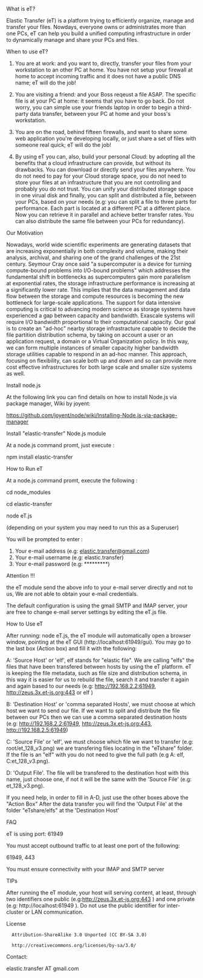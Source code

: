 
What is eT?

Elastic Transfer (eT) is a platform trying to efficiently organize, manage and transfer your files. Nowdays, everyone owns or administrates more than one PCs, eT can help you build a unified computing infrastructure in order to dynamically manage and share your PCs and files.

When to use eT?

1. You are at work: and you want to, directly, transfer your files from your workstation to an other PC at home. You have not setup your firewall at home to accept incoming traffic and it does not have a public DNS name; eT will do the job!

2. You are visiting a friend: and your Boss reqeust a file ASAP. The specific file is at your PC at home: it seems that you have to go back. Do not worry, you can simple use your friends laptop in order to begin a third-party data transfer, between your PC at home and your boss's workstation.

3. You are on the road, behind fifteen firewalls, and want to share some web application you're developing locally, or just share a set of files with someone real quick; eT will do the job!

4. By using eT you can, also, build your personal Cloud: by adopting all the benefits that a cloud infrastructure can provide, but without its drawbacks. You can download or directly send your files anywhere. You do not need to pay for your Cloud storage space, you do not need to store your files at an infrastructure that you are not controlling and probably you do not trust. You can unify your distributed storage space in one virual disk and finally, you can split and distributed a file, between your PCs, based on your needs (e.g: you can split a file to three parts for performance. Each part is located at a different PC at a different place. Now you can retrieve it in parallel and achieve better transfer rates. You can also distribute the same file between your PCs for redundancy).

Our Motivation

Nowadays, world wide scientific experiments are generating datasets that are increasing exponentially in both complexity and volume, making their analysis, archival, and sharing one of the grand challenges of the 21st century. Seymour Cray once said "a supercomputer is a device for turning compute-bound problems into I/O-bound problems" which addresses the fundamental shift in bottlenecks as supercomputers gain more parallelism at exponential rates, the storage infrastructure performance is increasing at a significantly lower rate. This implies that the data management and data flow between the storage and compute resources is becoming the new bottleneck for large-scale applications. The support for data intensive computing is critical to advancing modern science as storage systems have experienced a gap between capacity and bandwidth. Exascale systems will require I/O bandwidth proportional to their computational capacity. Our goal is to create an "ad-hoc" nearby storage infrastracture capable to decide the file partition distribution schema, by taking on account a user or an application request, a domain or a Virtual Organization policy. In this way, we can form multiple instances of smaller capacity higher bandwidth storage utilities capable to respond in an ad-hoc manner. This approach, focusing on flexibility, can scale both up and down and so can provide more cost effective infrastructures for both large scale and smaller size systems as well.

Install node.js

At the following link you can find details on how to install Node.js via package manager, Wiki by joyent:

https://github.com/joyent/node/wiki/Installing-Node.js-via-package-manager

Install "elastic-transfer" Node.js module

At a node.js command promt, just execute :

npm install elastic-transfer

How to Run eT

At a node.js command promt, execute the following :

cd node_modules

cd elastic-transfer

node eT.js 


(depending on your system you may need to run this as a Superuser)

You will be prompted to enter :

1. Your e-mail address  (e.g: elastic.transfer@gmail.com)
2. Your e-mail username (e.g: elastic.transfer)
3. Your e-mail password (e.g: *********)

Attention !!! 

the eT module send the above info to your e-mail server directly and not to us, We are not able to obtain your e-mail credentials.

The default configuration is using the gmail SMTP and IMAP server, your are free to change e-mail server  settings by editing the eT.js file.



How to Use eT

After running: node eT.js, the eT module will automatically open a browser window, pointing at the eT GUI (http://localhost:61949/gui). You may go to the last box (Action box) and fill it with the following:

A: 'Source Host' or 'elf', elf stands for "elastic file". We are calling "elfs" the files that have been transfered between hosts by using the eT platform. eT is keeping the file metadata, such as file size and distribution schema, in this way it is easier for us to rebuild the file, search it and transfer it again and again based to our needs (e.g: http://192.168.2.2:61949, http://zeus.3x.et-js.org:443 or elf )

B: 'Destination Host' or 'comma separated Hosts', we must choose at which host we want to send our file. If we want to split and distribute the file between our PCs then we can use a comma separated destination hosts (e.g: http://192.168.2.2:61949, http://zeus.3x.et-js.org:443, http://192.168.2.5:61949)

C: 'Source File' or 'elf', we must choose which file we want to transfer (e.g: root/et_128_v3.png) we are transfering files locating in the "eTshare" folder. If the file is an "elf" with you do not need to give the full path (e.g A: elf, C:et_128_v3.png).

D: 'Output File'. The file will be transfered to the destination host with this name, just choose one, if not it will be the same with the 'Source File' (e.g: et_128_v3.png).

If you need help, in order to fill in A-D, just use the other boxes above the "Action Box"
After the data transfer you will find the 'Output File' at the folder "eTshare/elfs" at the 'Destination Host'

FAQ

eT is using port: 61949

You must accept outbound traffic to at least one port of the following: 

61949, 443

You must ensure connectivity with your IMAP and SMTP server

TIPs

After running the eT module, your host will serving content, at least, through two identifiers one public (e.g:http://zeus.3x.et-js.org:443 )  and one private (e.g: http://localhost:61949 ). Do not use the public identifier for inter-cluster or LAN communication.

License
    
      Attribution-ShareAlike 3.0 Unported (CC BY-SA 3.0)

      http://creativecommons.org/licenses/by-sa/3.0/
 
Contact:

elastic.transfer AT gmail.com
